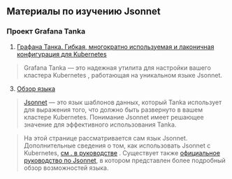 ## Материалы по изучению Jsonnet

### Проект Grafana Tanka
1. [Графана Танка. Гибкая, многократно используемая и лаконичная конфигурация для Kubernetes](https://tanka.dev/)
> Grafana Tanka — это надежная утилита для настройки вашего кластера Kubernetes , работающая на уникальном языке Jsonnet.
3. [Обзор языка](https://tanka.dev/jsonnet/overview)
> [Jsonnet](https://jsonnet.org/) — это язык шаблонов данных, который Tanka использует для выражения того, что должно быть развернуто в вашем кластере Kubernetes. 
> Понимание Jsonnet имеет решающее значение для эффективного использования Tanka.

> На этой странице рассматривается сам язык Jsonnet. Дополнительные сведения о том, как использовать Jsonnet с Kubernetes, [см . в руководстве](https://tanka.dev/tutorial/jsonnet) . 
> Существует также [официальное руководство по Jsonnet](https://jsonnet.org/learning/tutorial.html), в котором представлен более подробный обзор возможностей языка.

